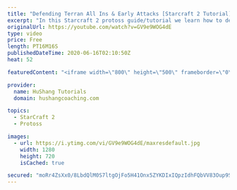 ```yaml
---
title: "Defending Terran All Ins & Early Attacks [Starcraft 2 Tutorial]"
excerpt: "In this Starcraft 2 protoss guide/tutorial we learn how to defend early Terran attacks. After watching this how-to, you'll feel very confident against aggressive terran players!  Starcraft 2: Protoss vs Terran | Defending Attacks  Coaching --------------------------------------------------------------------------"
originalUrl: https://youtube.com/watch?v=GV9e9WOG4dE
type: video
price: Free
length: PT16M16S
publishedDateTime: 2020-06-16T02:10:50Z
heat: 52

featuredContent: "<iframe width=\"800\" height=\"500\" frameborder=\"0\" src=\"https://www.youtube.com/embed/GV9e9WOG4dE\" allow=\"accelerometer; autoplay; encrypted-media; gyroscope; picture-in-picture\" allowfullscreen></iframe>"

provider:
  name: HuShang Tutorials
  domain: hushangcoaching.com

topics:
  - StarCraft 2
  - Protoss

images:
  - url: https://i.ytimg.com/vi/GV9e9WOG4dE/maxresdefault.jpg
    width: 1280
    height: 720
    isCached: true

secured: "moRr4ZsXx0/8LbdQlM0S7ltgOjFo5H41Onx5ZYKDIxIQpzIdhFQbVV83Oup9S13I9tDfgp974VEhmDtLBbgrwLhCIBKGHQ1mYFDKLhAnsM/IfApbInCVMC1JSIRt9LtWDf1Y3TYCCKaCAxMgD8R8nJqGyXlLD27O/6u5gHF21XpZxD43c8IXynRsI1I71h/ycPtySdsOJZreG39FVZGjltXhAxaqxm0OiLN+8pUVJRURNBRkHEtM0QwIvWj+xZcPh+Y44GKHLE/Fi5jj7gLx/agdOqoF8EoFEYNPCdMW8cgGOTPfqTttc2DWvTxDSoR/f7O7cMj6WxnbkjARPVrWkl6SyN2r1WVKR/ntIY4LJO/flvrO3H8T5tj9gH8BsCcWFpHMfWZrP1DI2x3zahC1+87tSRwtfWk3hXBaY7/hVyI=;s08k++tg9tAsBov3azVC0Q=="
---
```


